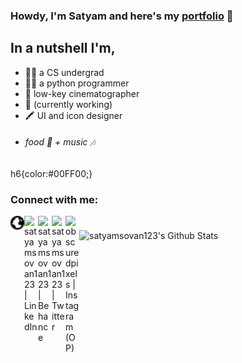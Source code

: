 ### Howdy, I'm Satyam and here's my [portfolio][website] 👋

## In a nutshell I'm,
- 👨‍🎓 a CS undergrad
- 👨‍💻 a python programmer
- 📸 low-key cinematographer
- 📱 (currently working)
- 🖍️ UI and icon designer
- <h6> food 🍔 + music 🎶 </h6>
h6{color:#00FF00;}

### Connect with me:
<!-- Social Accounts -->
[<img align="left" alt="satyamsovan123 | Adobe Portfolio" width="22px" src="https://raw.githubusercontent.com/iconic/open-iconic/master/svg/globe.svg" />][website]
[<img align="left" alt="satyamsovan123 | LinkedIn" width="22px" src="https://cdn.jsdelivr.net/npm/simple-icons@v3/icons/linkedin.svg" />][linkedin]
[<img align="left" alt="satyamsovan123 | Behance" width="22px" src="https://cdn.jsdelivr.net/npm/simple-icons@v3/icons/behance.svg" />][behance]
[<img align="left" alt="satyamsovan123 | Twitter" width="22px" src="https://cdn.jsdelivr.net/npm/simple-icons@v3/icons/twitter.svg" />][twitter]
[<img align="left" alt="obscuredpixels | Instagram (OP)" width="22px" src="https://cdn.jsdelivr.net/npm/simple-icons@v3/icons/instagram.svg" />][instagram]

<br />
<img align="middle" alt="satyamsovan123's Github Stats" src="https://github-readme-stats.vercel.app/api?username=satyamsovan123&show_icons=true&hide_border=true" />

[website]: http://satyamsovan123.myportfolio.com
[twitter]: https://twitter.com/satyamsovan123
[youtube]: https://youtube.com/satyamsovan123
[instagram]: https://instagram.com/satyamsovan123
[linkedin]: https://linkedin.com/in/satyamsovan123
[behance]: https://behance.net/satyamsovan123
